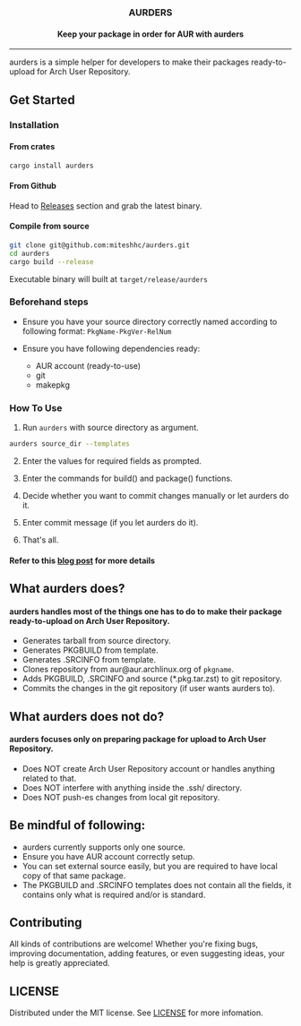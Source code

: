 
  <h3 align="center">AURDERS</h3>

  <h4 align="center">
    Keep your package in order for AUR with aurders
  </h4>
</div>

___

aurders is a simple helper for developers to make their packages
ready-to-upload for Arch User Repository.

## Get Started

### Installation

#### From crates

```bash
cargo install aurders
```

#### From Github

Head to [Releases](https://github.com/miteshhc/aurders/releases) section and
grab the latest binary.

#### Compile from source

```bash
git clone git@github.com:miteshhc/aurders.git
cd aurders
cargo build --release
```

Executable binary will built at `target/release/aurders`

### Beforehand steps

- Ensure you have your source directory correctly named according to
  following format: `PkgName-PkgVer-RelNum`

- Ensure you have following dependencies ready:
    - AUR account (ready-to-use)
    - git
    - makepkg


### How To Use

1. Run `aurders` with source directory as argument.

```bash
aurders source_dir --templates
```

2. Enter the values for required fields as prompted.

3. Enter the commands for build() and package() functions.

4. Decide whether you want to commit changes manually or let aurders do it.

5. Enter commit message (if you let aurders do it).

6. That's all.

#### Refer to this [blog post](https://miteshhc.netlify.app/blog/02-introducting-aurders/) for more details

## What aurders does?

#### aurders handles most of the things one has to do to make their package ready-to-upload on Arch User Repository.

- Generates tarball from source directory.
- Generates PKGBUILD from template.
- Generates .SRCINFO from template.
- Clones repository from aur​@aur.archlinux.org of `pkgname`.
- Adds PKGBUILD, .SRCINFO and source (\*.pkg.tar.zst) to git repository.
- Commits the changes in the git repository (if user wants aurders to).

## What aurders does not do?

#### aurders focuses only on preparing package for upload to Arch User Repository.

- Does NOT create Arch User Repository account or handles anything related to that.
- Does NOT interfere with anything inside the .ssh/ directory.
- Does NOT push-es changes from local git repository.

## Be mindful of following:

- aurders currently supports only one source.
- Ensure you have AUR account correctly setup.
- You can set external source easily, but you are required to have local copy of that same package.
- The PKGBUILD and .SRCINFO templates does not contain all the fields, it contains only what is required and/or is standard.

## Contributing
All kinds of contributions are welcome! Whether you're fixing bugs, improving
documentation, adding features, or even suggesting ideas, your help is greatly
appreciated.

## LICENSE
Distributed under the MIT license. See [LICENSE](./LICENSE) for more infomation.
